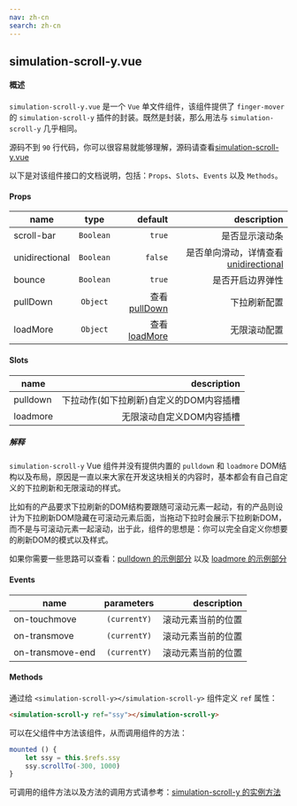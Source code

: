 ```yaml
---
nav: zh-cn
search: zh-cn
---
```


## simulation-scroll-y.vue

#### 概述

`simulation-scroll-y.vue` 是一个 `Vue` 单文件组件，该组件提供了 `finger-mover` 的 `simulation-scroll-y` 插件的封装。既然是封装，那么用法与 `simulation-scroll-y` 几乎相同。

源码不到 `90` 行代码，你可以很容易就能够理解，源码请查看[simulation-scroll-y.vue](https://github.com/HcySunYang/finger-mover/blob/dev/src/vue-component/simulation-scroll-y.vue)

以下是对该组件接口的文档说明，包括：`Props`、`Slots`、`Events` 以及 `Methods`。

#### Props

| name              | type          | default  | description  |
| -------------     |:-------------:| --------:| ------------:|
| scroll-bar        | `Boolean`     | `true`   | 是否显示滚动条  |
| unidirectional    | `Boolean`     | `false`  | 是否单向滑动，详情查看[unidirectional](/zh-cn/plugins/simulation-scroll-y?id=unidirectional) |
| bounce            | `Boolean`     | `true`   | 是否开启边界弹性 |
| pullDown          | `Object`      | 查看[pullDown](/zh-cn/plugins/simulation-scroll-y?id=pulldown)   | 下拉刷新配置 |
| loadMore          | `Object`      | 查看[loadMore](/zh-cn/plugins/simulation-scroll-y?id=loadmore)   | 无限滚动配置 |

#### Slots

| name              | description  |
| -------------     | ------------:|
| pulldown          | 下拉动作(如下拉刷新)自定义的DOM内容插槽  |
| loadmore          | 无限滚动自定义DOM内容插槽  |

##### 解释

`simulation-scroll-y` Vue 组件并没有提供内置的 `pulldown` 和 `loadmore` DOM结构以及布局，原因是一直以来大家在开发这块相关的内容时，基本都会有自己自定义的下拉刷新和无限滚动的样式。

比如有的产品要求下拉刷新的DOM结构要跟随可滚动元素一起动，有的产品则设计为下拉刷新DOM隐藏在可滚动元素后面，当拖动下拉时会展示下拉刷新DOM，而不是与可滚动元素一起滚动，出于此，组件的思想是：你可以完全自定义你想要的刷新DOM的模式以及样式。

如果你需要一些思路可以查看：[pulldown 的示例部分](/zh-cn/plugins/simulation-scroll-y?id=pulldown) 以及 [loadmore 的示例部分](/zh-cn/plugins/simulation-scroll-y?id=loadmore)

#### Events

| name              | parameters          | description  |
| -------------     |:-------------------:| ------------:|
| on-touchmove      | `(currentY)`        | 滚动元素当前的位置  |
| on-transmove      | `(currentY)`        | 滚动元素当前的位置  |
| on-transmove-end  | `(currentY)`        | 滚动元素当前的位置  |

#### Methods

通过给 `<simulation-scroll-y></simulation-scroll-y>` 组件定义 `ref` 属性：

```html
<simulation-scroll-y ref="ssy"></simulation-scroll-y>
```

可以在父组件中方法该组件，从而调用组件的方法：

```js
mounted () {
    let ssy = this.$refs.ssy
    ssy.scrollTo(-300, 1000)
}
```

可调用的组件方法以及方法的调用方式请参考：[simulation-scroll-y 的实例方法](/zh-cn/plugins/simulation-scroll-y?id=%E5%AE%9E%E4%BE%8B%E6%96%B9%E6%B3%95)
